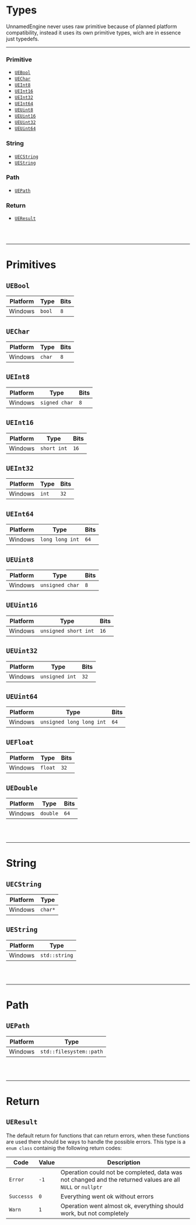 <style>
    table {
        margin-left: 0px;
    }
</style>

# Types

UnnamedEngine never uses raw primitive because of planned platform compatibility, instead it uses its own primitive types, wich are in essence just typedefs.

---

### Primitive
  - [`UEBool`](#UEBool)
  - [`UEChar`](#UEChar)
  - [`UEInt8`](#UEInt8)
  - [`UEInt16`](#UEInt16)
  - [`UEInt32`](#UEInt32)
  - [`UEInt64`](#UEInt64)
  - [`UEUint8`](#UEUint8)
  - [`UEUint16`](#UEUint16)
  - [`UEUint32`](#UEUint32)
  - [`UEUint64`](#UEUint64)

### String
- [`UECString`](#UECString)
- [`UEString`](#UEString)

### Path
- [`UEPath`](#UEPath)

### Return
- [`UEResult`](#UEResult)

<br><br>

---
# Primitives

## <a name="UEBool"></a> `UEBool`
| Platform | Type   | Bits |
| -------- | ------ | ---- |
| Windows  | `bool` | `8`  |

## <a name="UEChar"></a> `UEChar`
| Platform | Type   | Bits |
| -------- | ------ | ---- |
| Windows  | `char` | `8`  |

## <a name="UEInt8"></a> `UEInt8`
| Platform | Type          | Bits |
| -------- | ------------- | ---- |
| Windows  | `signed char` | `8`  |

## <a name="UEInt16"></a> `UEInt16`
| Platform | Type        | Bits |
| -------- | ----------- | ---- |
| Windows  | `short int` | `16` |

## <a name="UEInt32"></a> `UEInt32`
| Platform | Type  | Bits |
| -------- | ----- | ---- |
| Windows  | `int` | `32` |

## <a name="UEInt64"></a> `UEInt64`
| Platform | Type            | Bits |
| -------- | --------------- | ---- |
| Windows  | `long long int` | `64` |

## <a name="UEUint8"></a> `UEUint8`
| Platform | Type            | Bits |
| -------- | --------------- | ---- |
| Windows  | `unsigned char` | `8`  |

## <a name="UEUint16"></a> `UEUint16`
| Platform | Type                 | Bits |
| -------- | -------------------- | ---- |
| Windows  | `unsigned short int` | `16` |

## <a name="UEUint32"></a> `UEUint32`
| Platform | Type           | Bits |
| -------- | -------------- | ---- |
| Windows  | `unsigned int` | `32` |

## <a name="UEUint64"></a> `UEUint64`
| Platform | Type                     | Bits |
| -------- | ------------------------ | ---- |
| Windows  | `unsigned long long int` | `64` |

## <a name="UEFloat"></a> `UEFloat`
| Platform | Type    | Bits |
| -------- | ------- | ---- |
| Windows  | `float` | `32` |

## <a name="UEDouble"></a> `UEDouble`
| Platform | Type     | Bits |
| -------- | -------- | ---- |
| Windows  | `double` | `64` |

<br><br>

---
# String

## <a name="UECString"></a> `UECString`
| Platform | Type    |
| -------- | ------- |
| Windows  | `char*` |

## <a name="UEString"></a> `UEString`
| Platform | Type          |
| -------- | ------------- |
| Windows  | `std::string` |

<br><br>

---
# Path

## <a name="UEPath"></a> `UEPath`
| Platform | Type                    |
| -------- | ----------------------- |
| Windows  | `std::filesystem::path` |

<br><br>

---
# Return

## <a name="UEResult"></a> `UEResult`
The default return for functions that can return errors, when these functions are used there should be ways to handle the possible errors. This type is a `enum class` containig the following return codes:

| Code       | Value | Description |
| ---------- | ----- | --- |
| `Error`    | `-1`  | Operation could not be completed, data was not changed and the returned values are all `NULL` or `nullptr` |
| `Successs` | `0`   | Everything went ok without errors |
| `Warn`     | `1`   |Operation went almost ok, everything should work, but not completely |